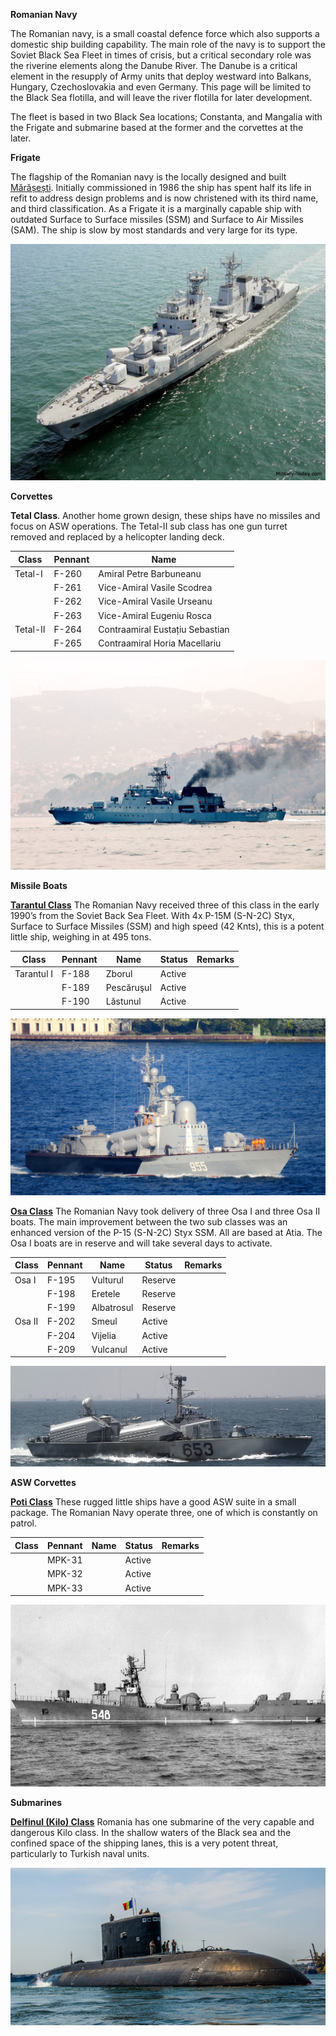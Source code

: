 **Romanian Navy**

The Romanian navy, is a small coastal defence force which also supports
a domestic ship building capability. The main role of the navy is to
support the Soviet Black Sea Fleet in times of crisis, but a critical
secondary role was the riverine elements along the Danube River. The
Danube is a critical element in the resupply of Army units that deploy
westward into Balkans, Hungary, Czechoslovakia and even Germany. This
page will be limited to the Black Sea flotilla, and will leave the river
flotilla for later development.

The fleet is based in two Black Sea locations; Constanta, and Mangalia
with the Frigate and submarine based at the former and the corvettes at
the later.

**Frigate**

The flagship of the Romanian navy is the locally designed and built
[Mărășești](https://en.wikipedia.org/wiki/Romanian_frigate_M%C4%83r%C4%83%C8%99e%C8%99ti).
Initially commissioned in 1986 the ship has spent half its life in refit
to address design problems and is now christened with its third name,
and third classification. As a Frigate it is a marginally capable ship
with outdated Surface to Surface missiles (SSM) and Surface to Air
Missiles (SAM). The ship is slow by most standards and very large for
its type.

![](/assets/images/warsaw/ro/navy/image1.jpg)

**Corvettes**

**Tetal Class**. Another home grown design, these ships have no missiles
and focus on ASW operations. The Tetal-II sub class has one gun turret
removed and replaced by a helicopter landing deck.

| Class    | Pennant | Name                            |
| -------- | ------- | ------------------------------- |
| Tetal-I  | F-260   | Amiral Petre Barbuneanu         |
|          | F-261   | Vice-Amiral Vasile Scodrea      |
|          | F-262   | Vice-Amiral Vasile Urseanu      |
|          | F-263   | Vice-Amiral Eugeniu Rosca       |
| Tetal-II | F-264   | Contraamiral Eustațiu Sebastian |
|          | F-265   | Contraamiral Horia Macellariu   |

![](/assets/images/warsaw/ro/navy/image2.jpg)

**Missile Boats**

**[Tarantul
Class](http://russianships.info/eng/warfareboats/project_12411.htm)**
The Romanian Navy received three of this class in the early 1990’s from
the Soviet Back Sea Fleet. With 4x P-15M (S-N-2C) Styx, Surface to
Surface Missiles (SSM) and high speed (42 Knts), this is a potent little
ship, weighing in at 495 tons.

| Class      | Pennant | Name       | Status | Remarks |
| ---------- | ------- | ---------- | ------ | ------- |
| Tarantul I | F-188   | Zborul     | Active |         |
|            | F-189   | Pescăruşul | Active |         |
|            | F-190   | Lăstunul   | Active |         |

![](/assets/images/warsaw/ro/navy/image3.jpeg)

**[Osa
Class](http://russianships.info/eng/warfareboats/project_205.htm)** The
Romanian Navy took delivery of three Osa I and three Osa II boats. The
main improvement between the two sub classes was an enhanced version of
the P-15 (S-N-2C) Styx SSM. All are based at Atia. The Osa I boats are
in reserve and will take several days to activate.

| Class  | Pennant | Name       | Status  | Remarks |
| ------ | ------- | ---------- | ------- | ------- |
| Osa I  | F-195   | Vulturul   | Reserve |         |
|        | F-198   | Eretele    | Reserve |         |
|        | F-199   | Albatrosul | Reserve |         |
| Osa II | F-202   | Smeul      | Active  |         |
|        | F-204   | Vijelia    | Active  |         |
|        | F-209   | Vulcanul   | Active  |         |

![](/assets/images/warsaw/ro/navy/image4.jpg)

**ASW Corvettes**

**[Poti Class](http://russianships.info/eng/warships/project_204.htm)**
These rugged little ships have a good ASW suite in a small package. The
Romanian Navy operate three, one of which is constantly on patrol.

| Class | Pennant | Name | Status | Remarks |
| ----- | ------- | ---- | ------ | ------- |
|       | MPK-31  |      | Active |         |
|       | MPK-32  |      | Active |         |
|       | MPK-33  |      | Active |         |

![](/assets/images/warsaw/ro/navy/image5.jpg)

**Submarines**

**[Delfinul (Kilo)
Class](https://en.wikipedia.org/wiki/Romanian_submarine_Delfinul)**
Romania has one submarine of the very capable and dangerous Kilo class.
In the shallow waters of the Black sea and the confined space of the
shipping lanes, this is a very potent threat, particularly to Turkish
naval units.

![](/assets/images/warsaw/ro/navy/image6.jpg)
